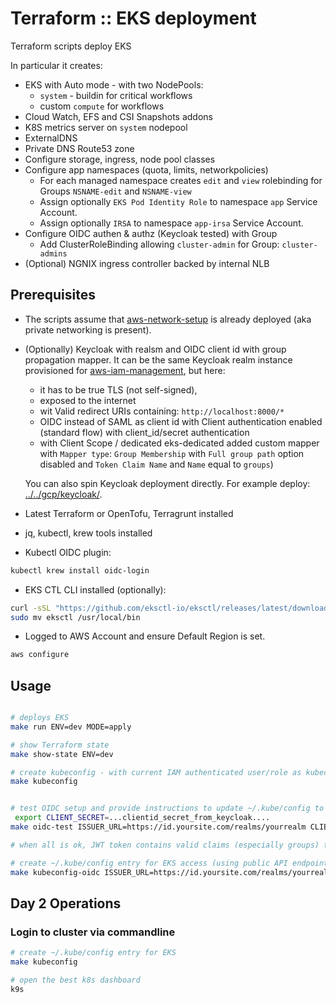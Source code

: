 # Terraform :: EKS  deployment

Terraform scripts deploy EKS

In particular it creates:

- EKS with Auto mode - with two NodePools:
  - `system` - buildin for critical workflows
  - custom `compute` for workflows
- Cloud Watch, EFS and CSI Snapshots addons
- K8S metrics server on `system` nodepool
- ExternalDNS
- Private DNS Route53 zone
- Configure storage, ingress, node pool classes
- Configure app namespaces (quota, limits, networkpolicies)
  - For each managed namespace creates `edit` and `view` rolebinding for Groups `NSNAME-edit` and `NSNAME-view`
  - Assign optionally `EKS Pod Identity Role` to namespace `app` Service Account.
  - Assign optionally `IRSA` to namespace `app-irsa` Service Account.
- Configure OIDC authen & authz (Keycloak tested) with Group
  - Add ClusterRoleBinding allowing `cluster-admin` for Group: `cluster-admins`
- (Optional) NGNIX ingress controller backed by internal NLB

## Prerequisites

- The scripts assume that [aws-network-setup](../aws-network-setup) is already deployed (aka private networking is present).

- (Optionally) Keycloak with realsm and OIDC client id with group propagation mapper. It can be the same Keycloak realm instance provisioned for [aws-iam-management](../aws-iam-management#), but here:

  - it has to be true TLS (not self-signed),
  - exposed to the internet
  - wit Valid redirect URIs containing: `http://localhost:8000/*`
  - OIDC instead of SAML as client id with Client authentication enabled (standard flow) with client_id/secret authentication
  - with Client Scope / dedicated eks-dedicated added custom mapper with `Mapper type`: `Group Membership` with `Full group path` option disabled and `Token Claim Name` and `Name` equal to `groups`)

  You can also spin Keycloak deployment directly. For example deploy: [../../gcp/keycloak/](../../gcp/keycloak/).

- Latest Terraform or OpenTofu, Terragrunt installed

- jq, kubectl, krew tools installed

- Kubectl OIDC plugin:

```bash
kubectl krew install oidc-login
```

- EKS CTL CLI installed (optionally):

```bash
curl -sSL "https://github.com/eksctl-io/eksctl/releases/latest/download/eksctl_Linux_amd64.tar.gz" | tar -zx -o eksctl
sudo mv eksctl /usr/local/bin
```

- Logged to AWS Account and ensure Default Region is set.

```bash
aws configure
```

## Usage

```bash

# deploys EKS
make run ENV=dev MODE=apply

# show Terraform state
make show-state ENV=dev

# create kubeconfig - with current IAM authenticated user/role as kubectl user
make kubeconfig


# test OIDC setup and provide instructions to update ~/.kube/config to use it
 export CLIENT_SECRET=...clientid_secret_from_keycloak....
make oidc-test ISSUER_URL=https://id.yoursite.com/realms/yourrealm CLIENT_ID=eks

# when all is ok, JWT token contains valid claims (especially groups) then

# create ~/.kube/config entry for EKS access (using public API endpoint) with user authentication via OIDC
make kubeconfig-oidc ISSUER_URL=https://id.yoursite.com/realms/yourrealm CLIENT_ID=eks
```

## Day 2 Operations

### Login to cluster via commandline

```bash
# create ~/.kube/config entry for EKS
make kubeconfig

# open the best k8s dashboard
k9s
```
